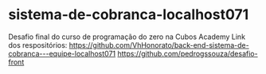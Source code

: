 # sistema-de-cobranca-localhost071
Desafio final do curso de programação do zero na Cubos Academy
Link dos respositórios:
https://github.com/VhHonorato/back-end-sistema-de-cobranca---equipe-localhost071
https://github.com/pedrogssouza/desafio-front
